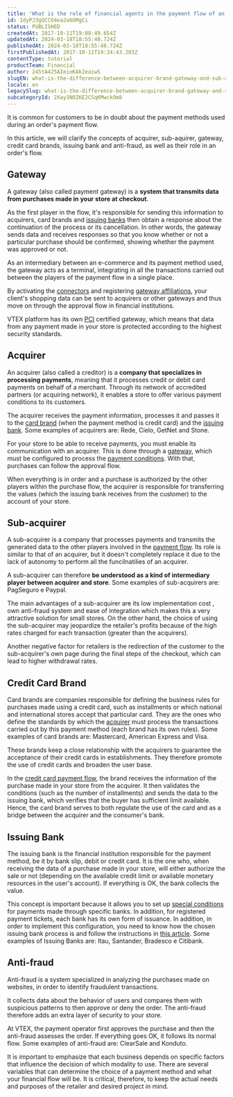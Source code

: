 ```yaml
---
title: 'What is the role of financial agents in the payment flow of an application in Brazil?'
id: 1dyPJ3gQCCO4ea2o6OMgCi
status: PUBLISHED
createdAt: 2017-10-11T19:08:49.654Z
updatedAt: 2024-03-18T18:55:40.724Z
publishedAt: 2024-03-18T18:55:40.724Z
firstPublishedAt: 2017-10-11T19:34:43.203Z
contentType: tutorial
productTeam: Financial
author: 245tA425AIeioKAk2eaiwS
slugEN: what-is-the-difference-between-acquirer-brand-gateway-and-sub-acquirer-in-brazil
locale: en
legacySlug: what-is-the-difference-between-acquirer-brand-gateway-and-sub-acquirer-in-brazil
subcategoryId: 2Xay1NOZKE2CSqKMwckOm8
---
```


It is common for customers to be in doubt about the payment methods used during an order's payment flow.

In this article, we will clarify the concepts of acquirer, sub-aquirer, gateway, credit card brands, issuing bank and anti-fraud, as well as their role in an order's flow. 

## Gateway

A gateway (also called payment gateway) is a __system that transmits data from purchases made in your store at checkout__.

As the first player in the flow, it's responsible for sending this information to acquirers, card brands and [issuing banks](/en/tutorial/what-is-the-issuing-bank?locale=en "What is the Issuing Bank?") then obtain a response about the continuation of the process or its cancellation. In other words, the gateway sends data and receives responses so that you know whether or not a particular purchase should be confirmed, showing whether the payment was approved or not. 

As an intermediary between an e-commerce and its payment method used, the gateway acts as a terminal, integrating in all the transactions carried out between the players of the payment flow in a single place.

By activating the [connectors](/en/tutorial/what-is-the-connector?locale=en "What is the connector?") and registering [gateway affiliations](/en/tutorial/registering-gateway-affiliations?locale=en "Registering gateway affiliations"), your client's shopping data can be sent to acquirers or other gateways and thus move on through the approval flow in financial institutions. 

VTEX platform has its own [PCI](/en/tutorial/what-is-the-pci-ssc?locale=en "What is the PCI SSC") certified gateway, which means that data from any payment made in your store is protected according to the highest security standards.

## Acquirer

An acquirer (also called a creditor) is a __company that specializes in processing payments__, meaning that it processes credit or debit card payments on behalf of a merchant.  Through its network of accredited partners (or acquiring network), it enables a store to offer various payment conditions to its customers.

The acquirer receives the payment information, processes it and passes it to the [card brand](/en/tutorial/what-is-a-credit-card-brand?locale=en "What is a credit card brand?") (when the payment method is credit card) and the [issuing bank](/en/tutorial/what-is-the-issuing-bank?locale=en "What is the Issuing Bank?"). Some examples of acquirers are: Rede, Cielo, GetNet and Stone.

For your store to be able to receive payments, you must enable its communication with an acquirer. This is done through a [gateway](/en/tutorial/what-is-a-payment-gateway?locale=en "What is a payment gateway?"), which must be configured to process the [payment conditions](/en/tutorial/how-to-configure-payment-conditions?locale=en "Configuring payment conditions"). With that, purchases can follow the approval flow.

When everything is in order and a purchase is authorized by the other players within the purchase flow, the acquirer is responsible for transferring the values (which the issuing bank receives from the customer) to the account of your store.

## Sub-acquirer

A sub-acquirer is a company that processes payments and transmits the generated data to the other players involved in the [payment flow](/en/tutorial/credit-card-basic-payment-flow "Credit Card - Basic payment flow"). Its role is similar to that of an acquirer, but it doesn't completely replace it due to the lack of autonomy to perform all the funcilnatilies of an acquirer. 

A sub-acquirer can therefore __be understood as a kind of intermediary player between acquirer and store__. Some examples of sub-acquirers are: PagSeguro e Paypal.

The main advantages of a sub-acquirer are its low implementation cost , own anti-fraud system and ease of integration which makes this a very attractive solution for small stores. On the other hand,  the choice of using the sub-acquirer may jeopardize the retailer's profits because of the high rates charged for each transaction (greater than the acquirers). 

Another negative factor for retailers is the redirection of the customer to the sub-acquirer's own page during the final steps of the checkout, which can lead to higher withdrawal rates.

## Credit Card Brand

Card brands are companies responsible for defining the business rules for purchases made using a credit card, such as installments or which national and international stores accept that particular card. They are the ones who define the standards by which the [acquirer](/en/tutorial/what-is-an-acquirer?locale=en "What is an acquirer?") must process the transactions carried out by this payment method (each brand has its own rules). Some examples of card brands are: Mastercard, American Express and Visa. 

These brands keep a close relationship with the acquirers to guarantee the acceptance of their credit cards in establishments. They therefore promote the use of credit cards and broaden the user base.

In the [credit card payment flow](/en/tutorial/credit-card-basic-payment-flow "Credit Card - Basic payment flow"), the brand receives the information of the purchase made in your store from the acquirer. It then validates the conditions (such as the number of installments) and sends the data to the issuing bank, which verifies that the buyer has sufficient limit available. Hence, the card brand serves  to both regulate the use of the card and as a bridge between the acquirer and the consumer's bank.

## Issuing Bank

The issuing bank is the financial institution responsible for the payment method, be it by bank slip, debit or credit card. It is the one who, when receiving the data of a purchase made in your store, will either authorize the sale or not (depending on the  available credit limit or available monetary resources in the user's account). If everything is OK, the bank collects the value.

This concept is important because it allows you to set up [special conditions](/en/tutorial/special-conditions?locale=en "Configuring payment special conditions") for payments made through specific banks. In addition, for registered payment tickets, each bank has its own form of issuance. In addition, in order to implement this configuration, you need to know how the chosen issuing bank process is and follow the instructions in [this article](/en/tutorial/how-do-i-configure-registered-payment-ticket?locale=en "Configuring a registered bank slip"). Some examples of Issuing Banks are: Itau, Santander, Bradesco e Citibank.

## Anti-fraud

Anti-fraud is a system specialized in analyzing the purchases made on websites, in order to identify fraudulent transactions.

It collects data about the behavior of users and compares them with suspicious patterns to then approve or deny the order. The anti-fraud therefore adds an extra layer of security to your store.

At VTEX, the payment operator first approves the purchase and then the anti-fraud assesses the order. If everything goes OK, it follows its normal flow. Some examples of anti-fraud are: ClearSale and Konduto. 

<div class="alert alert-info">
It is important to emphasize that each business depends on specific factors that influence the decision of which modality to use. There are several variables that can determine the choice of a payment method and what your financial flow will be. It is critical, therefore, to keep the actual needs and purposes of the retailer and desired project in mind.
</div>
